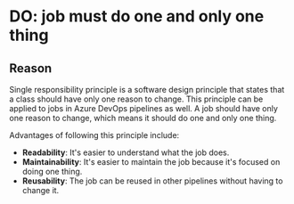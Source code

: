 # DO: job must do one and only one thing

## Reason

Single responsibility principle is a software design principle that states that
a class should have only one reason to change. This principle can be applied to
jobs in Azure DevOps pipelines as well. A job should have only one reason to
change, which means it should do one and only one thing.

Advantages of following this principle include:

- **Readability**: It's easier to understand what the job does.
- **Maintainability**: It's easier to maintain the job because it's focused on
  doing one thing.
- **Reusability**: The job can be reused in other pipelines without having to
  change it.

